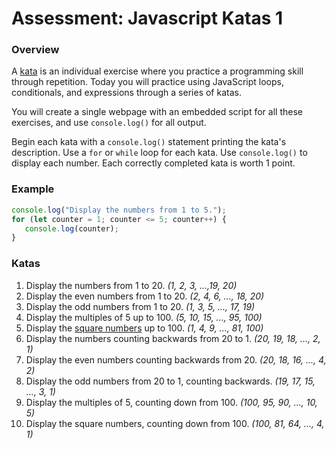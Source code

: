 # Assessment: Javascript Katas 1 #

### Overview ###

A [kata](https://en.wikipedia.org/wiki/Kata_(programming)) is an individual exercise where you practice a programming skill through repetition. Today you will practice using JavaScript loops, conditionals, and expressions through a series of katas.

You will create a single webpage with an embedded script for all these exercises, and use `console.log()` for all output.

Begin each kata with a `console.log()` statement printing the kata's description. Use a `for` or `while` loop for each kata. Use `console.log()` to display each number. Each correctly completed kata is worth 1 point.

### Example ###

```js
console.log("Display the numbers from 1 to 5.");  
for (let counter = 1; counter <= 5; counter++) {
   console.log(counter);
}
```

### Katas ###

1.  Display the numbers from 1 to 20. _(1, 2, 3, ...,19, 20)_
2.  Display the even numbers from 1 to 20. _(2, 4, 6, ..., 18, 20)_
3.  Display the odd numbers from 1 to 20. _(1, 3, 5, ..., 17, 19)_
4.  Display the multiples of 5 up to 100. _(5, 10, 15, ..., 95, 100)_
5.  Display the [square numbers](https://simple.wikipedia.org/wiki/Square_number) up to 100. _(1, 4, 9, ..., 81, 100)_
6.  Display the numbers counting backwards from 20 to 1. _(20, 19, 18, ..., 2, 1)_
7.  Display the even numbers counting backwards from 20. _(20, 18, 16, ..., 4, 2)_
8.  Display the odd numbers from 20 to 1, counting backwards. _(19, 17, 15, ..., 3, 1)_
9.  Display the multiples of 5, counting down from 100. _(100, 95, 90, ..., 10, 5)_
10.  Display the square numbers, counting down from 100. _(100, 81, 64, ..., 4, 1)_